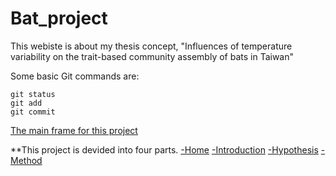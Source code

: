 # Bat_project
This webiste is about my thesis concept, "Influences of temperature variability on the trait-based community assembly of bats in Taiwan"

Some basic Git commands are:
```
git status
git add
git commit
```
[The main frame for this project](/project/bat_frame.html)


**This project is devided into four parts.
[-Home](/project/bat1.html)
[-Introduction](/project/background.html)
[-Hypothesis](/project/hypothesis.html)
[-Method](/project/method.html)
